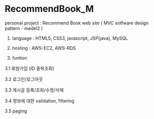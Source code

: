 # RecommendBook_M
personal project : Recommend Book web site ( MVC sotfware design pattern -  medel2 )


1. language : HTML5, CSS3, javascript, JSP(java), MySQL



2. hosting : AWS-EC2, AWS-RDS



3. funtion

3.1 회원가입 (ID 중복조회)

3.2 로그인/로그아웃

3.3 게시글 등록/조회/수정/삭제

3.4 정보에 대한 validation, filtering

3.5 paging
